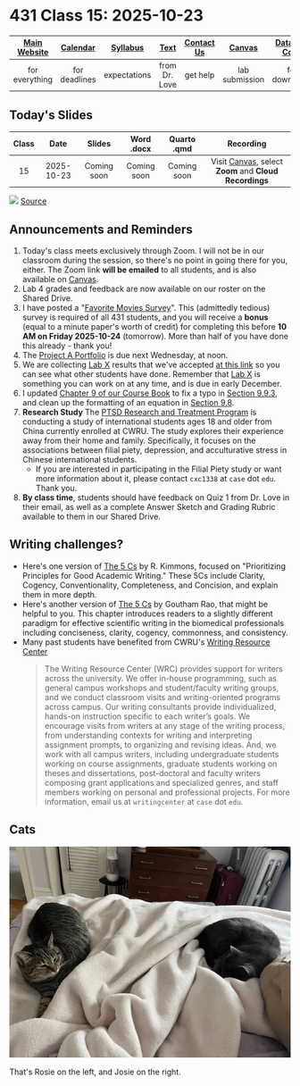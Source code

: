 # 431 Class 15: 2025-10-23

[Main Website](https://thomaselove.github.io/431-2025/) | [Calendar](https://thomaselove.github.io/431-2025/calendar.html) | [Syllabus](https://thomaselove.github.io/431-syllabus-2025/) | [Text](https://thomaselove.github.io/431-book/) | [Contact Us](https://thomaselove.github.io/431-2025/contact.html) | [Canvas](https://canvas.case.edu) | [Data and Code](https://github.com/THOMASELOVE/431-data)
:-----------: | :--------------: | :----------: | :---------: | :-------------: | :-----------: | :------------:
for everything | for deadlines | expectations | from Dr. Love | get help | lab submission | for downloads

## Today's Slides

Class | Date | Slides | Word .docx | Quarto .qmd | Recording
:---: | :--------: | :------: | :------: | :------: | :-------------:
15 | 2025-10-23 | Coming soon | Coming soon | Coming soon | Visit [Canvas](https://canvas.case.edu/), select **Zoom** and **Cloud Recordings**

<!-- 

15 | 2025-10-23 | **[Slides 15](https://thomaselove.github.io/431-slides-2025/class15.html)** | **[Word 15](https://thomaselove.github.io/431-slides-2025/class15w.docx)** | **[Code 15](https://github.com/THOMASELOVE/431-slides-2025/blob/main/class15.qmd)** | Visit [Canvas](https://canvas.case.edu/), select **Zoom** and **Cloud Recordings**

-->

![](https://imgs.xkcd.com/comics/frequentists_vs_bayesians.png) [Source](https://xkcd.com/1132/)

## Announcements and Reminders

1. Today's class meets exclusively through Zoom. I will not be in our classroom during the session, so there's no point in going there for you, either. The Zoom link **will be emailed** to all students, and is also available on [Canvas](https://canvas.case.edu/).
2. Lab 4 grades and feedback are now available on our roster on the Shared Drive.
3. I have posted a "[Favorite Movies Survey](https://bit.ly/431-2025-movies-survey)". This (admittedly tedious) survey is required of all 431 students, and you will receive a **bonus** (equal to a minute paper's worth of credit) for completing this before **10 AM on Friday 2025-10-24** (tomorrow). More than half of you have done this already - thank you!
4. The [Project A Portfolio](https://thomaselove.github.io/431-projectA-2025/) is due next Wednesday, at noon.
5. We are collecting [Lab X](https://github.com/THOMASELOVE/431-labs-2025/tree/main/labX) results that we've accepted [at this link](https://github.com/THOMASELOVE/431-labs-2025/blob/main/labX/websites_2025.md) so you can see what other students have done. Remember that [Lab X](https://github.com/THOMASELOVE/431-labs-2025/tree/main/labX) is something you can work on at any time, and is due in early December.
6. I updated [Chapter 9 of our Course Book](https://thomaselove.github.io/431-book/09_transmore.html) to fix a typo in [Section 9.9.3](https://thomaselove.github.io/431-book/09_transmore.html#tukey-hsd-approach), and clean up the formatting of an equation in [Section 9.8](https://thomaselove.github.io/431-book/09_transmore.html#back-transforming-predictions).
7. **Research Study** The [PTSD Research and Treatment Program](https://caslabs.case.edu/ptsdlab/) is conducting a study of international students ages 18 and older from China currently enrolled at CWRU. The study explores their experience away from their home and family.  Specifically, it focuses on the associations between filial piety, depression, and acculturative stress in Chinese international students.
    - If you are interested in participating in the Filial Piety study or want more information about it, please contact `cxc1338` at `case` dot `edu`. Thank you.
9. **By class time**, students should have feedback on Quiz 1 from Dr. Love in their email, as well as a complete Answer Sketch and Grading Rubric available to them in our Shared Drive.

## Writing challenges?

- Here's one version of [The 5 Cs](https://edtechbooks.org/rapidwriting/5Cs) by R. Kimmons, focused on "Prioritizing Principles for Good Academic Writing." These 5Cs include Clarity, Cogency, Conventionality, Completeness, and Concision, and explain them in more depth.
- Here's another version of [The 5 Cs](https://academic.oup.com/book/60686/chapter-abstract/526938324?redirectedFrom=fulltext) by Goutham Rao, that might be helpful to you. This chapter introduces readers to a slightly different paradigm for effective scientific writing in the biomedical professionals including conciseness, clarity, cogency, commonness, and consistency.
- Many past students have benefited from CWRU's [Writing Resource Center](https://case.edu/writing/resources/writing-resource-center)
    > The Writing Resource Center (WRC) provides support for writers across the university. We offer in-house programming, such as general campus workshops and student/faculty writing groups, and we conduct classroom visits and writing-oriented programs across campus. Our writing consultants provide individualized, hands-on instruction specific to each writer’s goals. We encourage visits from writers at any stage of the writing process, from understanding contexts for writing and interpreting assignment prompts, to organizing and revising ideas. And, we work with all campus writers, including undergraduate students working on course assignments, graduate students working on theses and dissertations, post-doctoral and faculty writers composing grant applications and specialized genres, and staff members working on personal and professional projects. For more information, email us at `writingcenter` at `case` dot `edu`.

## Cats

![](https://github.com/THOMASELOVE/431-classes-2025/blob/main/class15/images/two_cats_2025-10-19.png)

That's Rosie on the left, and Josie on the right.
